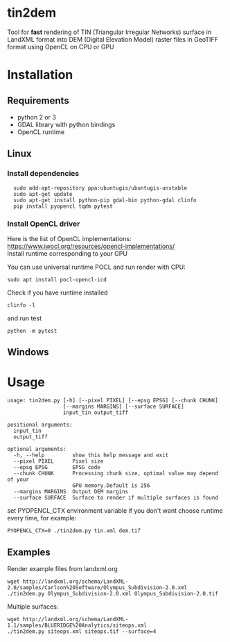 # tin2dem
Tool for **fast** rendering of TIN (Triangular Irregular Networks) surface in LandXML format into DEM (Digital Elevation Model) raster files in GeoTIFF format using OpenCL on CPU or GPU

# Installation

## Requirements
 - python 2 or 3
 - GDAL library with python bindings
 - OpenCL runtime
 
## Linux
### Install dependencies
```console
  sudo add-apt-repository ppa:ubuntugis/ubuntugis-unstable
  sudo apt-get update
  sudo apt-get install python-pip gdal-bin python-gdal clinfo
  pip install pyopencl tqdm pytest
``` 
### Install OpenCL driver 
Here is the list of OpenCL implementations: https://www.iwocl.org/resources/opencl-implementations/  
Install runtime corresponding to your GPU

You can use universal runtime POCL and run render with CPU:
```console
sudo apt install pocl-opencl-icd
```
Check if you have runtime installed
```console
clinfo -l
```
and run test
```console
python -m pytest
```
## Windows

# Usage
```
usage: tin2dem.py [-h] [--pixel PIXEL] [--epsg EPSG] [--chunk CHUNK]
                  [--margins MARGINS] [--surface SURFACE]
                  input_tin output_tiff

positional arguments:
  input_tin
  output_tiff

optional arguments:
  -h, --help         show this help message and exit
  --pixel PIXEL      Pixel size
  --epsg EPSG        EPSG code
  --chunk CHUNK      Processing chunk size, optimal value may depend of your
                     GPU memory.Default is 256
  --margins MARGINS  Output DEM margins
  --surface SURFACE  Surface to render if multiple surfaces is found 
```
set PYOPENCL_CTX environment variable if you don't want choose runtime every time,
for example:
``` 
PYOPENCL_CTX=0 ./tin2dem.py tin.xml dem.tif
```
## Examples
Render example files from landxml.org
```console
wget http://landxml.org/schema/LandXML-2.0/samples/Carlson%20Software/Olympus_Subdivision-2.0.xml
./tin2dem.py Olympus_Subdivision-2.0.xml Olympus_Subdivision-2.0.tif
```
Multiple surfaces:
```console
wget http://landxml.org/schema/LandXML-1.1/samples/BLUERIDGE%20Analytics/siteops.xml
./tin2dem.py siteops.xml siteops.tif --surface=4
```
